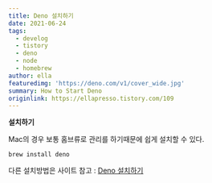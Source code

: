 ```yaml
---
title: Deno 설치하기
date: 2021-06-24
tags:
  - develog
  - tistory
  - deno
  - node
  - homebrew
author: ella
featuredimg: 'https://deno.com/v1/cover_wide.jpg'
summary: How to Start Deno
originlink: https://ellapresso.tistory.com/109
---
```


**설치하기**

Mac의 경우 보통 홈브류로 관리를 하기때문에 쉽게 설치할 수 있다.

`brew install deno`

다른 설치방법은 사이트 참고 : <a href='https://deno.land/#installation'>Deno 설치하기</a>
